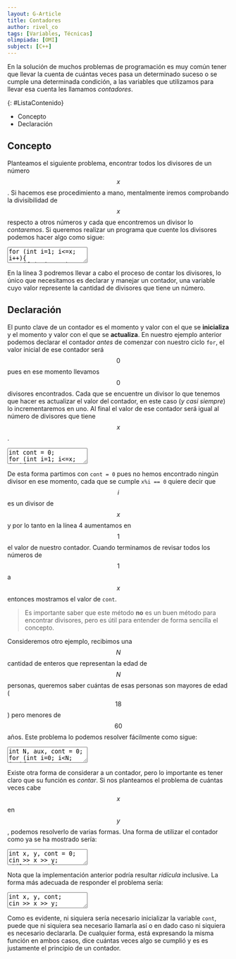 ```yaml
---
layout: G-Article
title: Contadores
author: rivel_co
tags: [Variables, Técnicas]
olimpiada: [OMI]
subject: [C++]
---
```


En la solución de muchos problemas de programación es muy común tener que llevar la cuenta de cuántas veces pasa un determinado suceso o se cumple una determinada condición, a las variables que utilizamos para llevar esa cuenta les llamamos *contadores*.

{: #ListaContenido}
- Concepto
- Declaración

## Concepto

Planteamos el siguiente problema, encontrar todos los divisores de un número $$x$$. Si hacemos ese procedimiento a mano, mentalmente iremos comprobando la divisibilidad de $$x$$ respecto a otros números y cada que encontremos un divisor lo *contaremos*. Si queremos realizar un programa que cuente los divisores podemos hacer algo como sigue:

<textarea class="cpp">for (int i=1; i<=x; i++){
    if (x%i == 0) // Si i divide a x ...
        // Contamos un nuevo divisor encontrado
}</textarea>

En la línea 3 podremos llevar a cabo el proceso de contar los divisores, lo único que necesitamos es declarar y manejar un contador, una variable cuyo valor represente la cantidad de divisores que tiene un número.

## Declaración

El punto clave de un contador es el momento y valor con el que se **inicializa** y el momento y valor con el que se **actualiza**. En nuestro ejemplo anterior podemos declarar el contador *antes* de comenzar con nuestro ciclo `for`, el valor inicial de ese contador será $$0$$ pues en ese momento llevamos $$0$$ divisores encontrados. Cada que se encuentre un divisor lo que tenemos que hacer es actualizar el valor del contador, en este caso (*y casi siempre*) lo incrementaremos en uno. Al final el valor de ese contador será igual al número de divisores que tiene $$x$$.

<textarea class="cpp">int cont = 0;
for (int i=1; i<=x; i++){
    if (x%i == 0)
        cont++;
}
cout << cont;</textarea>

De esta forma partimos con `cont = 0` pues no hemos encontrado ningún divisor en ese momento, cada que se cumple `x%i == 0` quiere decir que $$i$$ es un divisor de $$x$$ y por lo tanto en la línea 4 aumentamos en $$1$$ el valor de nuestro contador. Cuando terminamos de revisar todos los números de $$1$$ a $$x$$ entonces mostramos el valor de `cont`.

> Es importante saber que este método **no** es un buen método para encontrar divisores, pero es útil para entender de forma sencilla el concepto.

Consideremos otro ejemplo, recibimos una $$N$$ cantidad de enteros que representan la edad de $$N$$ personas, queremos saber cuántas de esas personas son mayores de edad ($$18$$) pero menores de $$60$$ años. Este problema lo podemos resolver fácilmente como sigue:

<textarea class="cpp">int N, aux, cont = 0;
for (int i=0; i<N; i++){
    cin >> aux;
    if (aux > 17 && aux < 60) cont++;
}
cout << cont;</textarea>

Existe otra forma de considerar a un contador, pero lo importante es tener claro que su función es *contar*. Si nos planteamos el problema de cuántas veces cabe $$x$$ en $$y$$, podemos resolverlo de varias formas. Una forma de utilizar el contador como ya se ha mostrado sería:

<textarea class="cpp">int x, y, cont = 0;
cin >> x >> y;
while(y > 0){
    y -= x;
    cont++;
}
cout << cont;</textarea>

Nota que la implementación anterior podría resultar *ridícula* inclusive. La forma más adecuada de responder el problema sería:

<textarea class="cpp">int x, y, cont;
cin >> x >> y;
cont = y/x;
cout << cont;</textarea>

Como es evidente, ni siquiera sería necesario inicializar la variable `cont`, puede que ni siquiera sea necesario llamarla así o en dado caso ni siquiera es necesario declararla. De cualquier forma, está expresando la misma función en ambos casos, dice cuántas veces algo se cumplió y es es justamente el principio de un contador.
